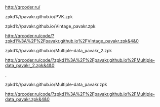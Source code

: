 
http://qrcoder.ru/

zpkd1://pavakr.github.io/PVK.zpk

zpkd1://pavakr.github.io/Vintage_pavakr.zpk

http://qrcoder.ru/code/?zpkd1%3A%2F%2Fpavakr.github.io%2FVintage_pavakr.zpk&4&0

zpkd1://pavakr.github.io/Multiple-data_pavakr_2.zpk

http://qrcoder.ru/code/?zpkd1%3A%2F%2Fpavakr.github.io%2FMultiple-data_pavakr_2.zpk&4&0

.

zpkd1://pavakr.github.io/Multiple-data_pavakr.zpk

http://qrcoder.ru/code/?zpkd1%3A%2F%2Fpavakr.github.io%2FMultiple-data_pavakr.zpk&4&0
